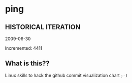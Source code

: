 # ping

## HISTORICAL ITERATION
2009-06-30

Incremented: 4411

## What is this?? 
Linux skills to hack the github commit visualization chart `;-)`

